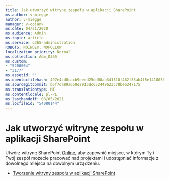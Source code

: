 ```yaml
---
title: Jak utworzyć witrynę zespołu w aplikacji SharePoint
ms.author: v-miegge
author: v-miegge
manager: v-cojank
ms.date: 04/21/2020
ms.audience: Admin
ms.topic: article
ms.service: o365-administration
ROBOTS: NOINDEX, NOFOLLOW
localization_priority: Normal
ms.collection: Adm_O365
ms.custom:
- "5200004"
- "3177"
ms.assetid: ''
ms.openlocfilehash: 497e4cd8cacb9eedd25dd08ab341310f462f33ab4f5e1410058f34e99d2e7d75
ms.sourcegitcommit: b5f7da89a650d2915dc652449623c78be6247175
ms.translationtype: MT
ms.contentlocale: pl-PL
ms.lasthandoff: 08/05/2021
ms.locfileid: "54080144"
---
```

# <a name="how-to-create-a-team-site-in-sharepoint"></a>Jak utworzyć witrynę zespołu w aplikacji SharePoint

Utwórz witrynę SharePoint [Online,](https://support.office.com/article/what-is-a-sharepoint-team-site-75545757-36c3-46a7-beed-0aaa74f0401e) aby zapewnić miejsce, w którym Ty i Twój zespół możecie pracować nad projektami i udostępniać informacje z dowolnego miejsca na dowolnym urządzeniu.

* [Tworzenie witryny zespołu w aplikacji SharePoint](https://support.office.com/article/create-a-team-site-in-sharepoint-ef10c1e7-15f3-42a3-98aa-b5972711777d)